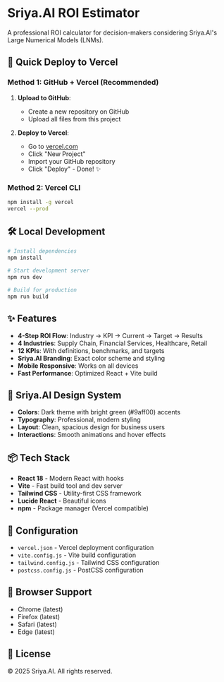 # Sriya.AI ROI Estimator

A professional ROI calculator for decision-makers considering Sriya.AI's Large Numerical Models (LNMs).

## 🚀 Quick Deploy to Vercel

### Method 1: GitHub + Vercel (Recommended)
1. **Upload to GitHub**:
   - Create a new repository on GitHub
   - Upload all files from this project
   
2. **Deploy to Vercel**:
   - Go to [vercel.com](https://vercel.com)
   - Click "New Project"
   - Import your GitHub repository
   - Click "Deploy" - Done! ✨

### Method 2: Vercel CLI
```bash
npm install -g vercel
vercel --prod
```

## 🛠️ Local Development

```bash
# Install dependencies
npm install

# Start development server
npm run dev

# Build for production
npm run build
```

## ✨ Features

- **4-Step ROI Flow**: Industry → KPI → Current → Target → Results
- **4 Industries**: Supply Chain, Financial Services, Healthcare, Retail
- **12 KPIs**: With definitions, benchmarks, and targets
- **Sriya.AI Branding**: Exact color scheme and styling
- **Mobile Responsive**: Works on all devices
- **Fast Performance**: Optimized React + Vite build

## 🎨 Sriya.AI Design System

- **Colors**: Dark theme with bright green (#9aff00) accents
- **Typography**: Professional, modern styling
- **Layout**: Clean, spacious design for business users
- **Interactions**: Smooth animations and hover effects

## 📦 Tech Stack

- **React 18** - Modern React with hooks
- **Vite** - Fast build tool and dev server
- **Tailwind CSS** - Utility-first CSS framework
- **Lucide React** - Beautiful icons
- **npm** - Package manager (Vercel compatible)

## 🔧 Configuration

- `vercel.json` - Vercel deployment configuration
- `vite.config.js` - Vite build configuration
- `tailwind.config.js` - Tailwind CSS configuration
- `postcss.config.js` - PostCSS configuration

## 📱 Browser Support

- Chrome (latest)
- Firefox (latest)
- Safari (latest)
- Edge (latest)

## 📄 License

© 2025 Sriya.AI. All rights reserved.

